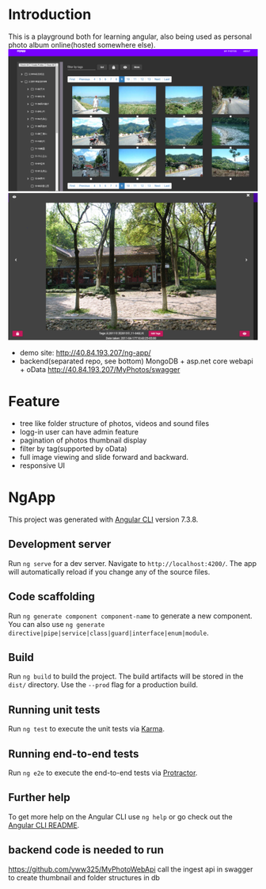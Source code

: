 # Introduction

This is a playground both for learning angular, also being used as personal photo album online(hosted somewhere else).
![Image of UI](https://github.com/yww325/ng-app/blob/master/docs/Capture1.PNG)
![Image of UI2](https://github.com/yww325/ng-app/blob/master/docs/Capture2.PNG)
* demo site: http://40.84.193.207/ng-app/
* backend(separated repo, see bottom) MongoDB + asp.net core webapi + oData http://40.84.193.207/MyPhotos/swagger
# Feature

* tree like folder structure of photos, videos and sound files
* logg-in user can have admin feature
* pagination of photos thumbnail display 
* filter by tag(supported by oData)
* full image viewing and slide forward and backward. 
* responsive UI

# NgApp

This project was generated with [Angular CLI](https://github.com/angular/angular-cli) version 7.3.8.

## Development server

Run `ng serve` for a dev server. Navigate to `http://localhost:4200/`. The app will automatically reload if you change any of the source files.

## Code scaffolding

Run `ng generate component component-name` to generate a new component. You can also use `ng generate directive|pipe|service|class|guard|interface|enum|module`.

## Build

Run `ng build` to build the project. The build artifacts will be stored in the `dist/` directory. Use the `--prod` flag for a production build.

## Running unit tests

Run `ng test` to execute the unit tests via [Karma](https://karma-runner.github.io).

## Running end-to-end tests

Run `ng e2e` to execute the end-to-end tests via [Protractor](http://www.protractortest.org/).

## Further help

To get more help on the Angular CLI use `ng help` or go check out the [Angular CLI README](https://github.com/angular/angular-cli/blob/master/README.md).

## backend code is needed to run
https://github.com/yww325/MyPhotoWebApi
call the ingest api in swagger to create thumbnail and folder structures in db

